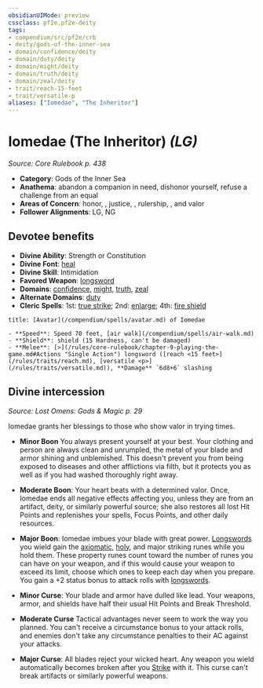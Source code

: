```yaml
---
obsidianUIMode: preview
cssclass: pf2e,pf2e-deity
tags:
- compendium/src/pf2e/crb
- deity/gods-of-the-inner-sea
- domain/confidence/deity
- domain/duty/deity
- domain/might/deity
- domain/truth/deity
- domain/zeal/deity
- trait/reach-15-feet
- trait/versatile-p
aliases: ["Iomedae", "The Inheritor"]
---
```

# Iomedae (The Inheritor) *(LG)*  
*Source: Core Rulebook p. 438*  

- **Category**: Gods of the Inner Sea
- **Anathema**: abandon a companion in need, dishonor yourself, refuse a challenge from an equal
- **Areas of Concern**: honor, , justice, , rulership, , and valor
- **Follower Alignments**: LG, NG

## Devotee benefits

- **Divine Ability**: Strength or Constitution
- **Divine Font**: [heal](/compendium/spells/heal.md)
- **Divine Skill**: Intimidation
- **Favored Weapon**: [longsword](/compendium/equipment/items/longsword.md)
- **Domains**: [confidence](/compendium/setting/domains.md#Confidence), [might](/compendium/setting/domains.md#Might), [truth](/compendium/setting/domains.md#Truth), [zeal](/compendium/setting/domains.md#Zeal)
- **Alternate Domains**: [duty](/compendium/setting/domains.md#Duty)
- **Cleric Spells**: 1st: [true strike](/compendium/spells/true-strike.md); 2nd: [enlarge](/compendium/spells/enlarge.md); 4th: [fire shield](/compendium/spells/fire-shield.md)

```ad-embed-avatar
title: [Avatar](/compendium/spells/avatar.md) of Iomedae

- **Speed**: Speed 70 feet, [air walk](/compendium/spells/air-walk.md)
- **Shield**: shield (15 Hardness, can't be damaged)
- **Melee**: [>](/rules/core-rulebook/chapter-9-playing-the-game.md#Actions "Single Action") longsword ([reach <15 feet>](/rules/traits/reach.md), [versatile <p>](/rules/traits/versatile.md)), **Damage** `6d8+6` slashing
```

## Divine intercession
*Source: Lost Omens: Gods & Magic p. 29*

Iomedae grants her blessings to those who show valor in trying times.

- **Minor Boon** You always present yourself at your best. Your clothing and person are always clean and unrumpled, the metal of your blade and armor shining and unblemished. This doesn't prevent you from being exposed to diseases and other afflictions via filth, but it protects you as well as if you had washed thoroughly right away.
- **Moderate Boon**: Your heart beats with a determined valor. Once, Iomedae ends all negative effects affecting you, unless they are from an artifact, deity, or similarly powerful source; she also restores all lost Hit Points and replenishes your spells, Focus Points, and other daily resources.
- **Major Boon**: Iomedae imbues your blade with great power. [Longswords](/compendium/equipment/items/longsword.md) you wield gain the [axiomatic](/compendium/equipment/items/axiomatic.md), [holy](/compendium/equipment/items/holy.md), and major striking runes while you hold them. These property runes count toward the number of runes you can have on your weapon, and if this would cause your weapon to exceed its limit, choose which ones to keep each day when you prepare. You gain a +2 status bonus to attack rolls with [longswords](/compendium/equipment/items/longsword.md).

- **Minor Curse**: Your blade and armor have dulled like lead. Your weapons, armor, and shields have half their usual Hit Points and Break Threshold.
- **Moderate Curse** Tactical advantages never seem to work the way you planned. You can't receive a circumstance bonus to your attack rolls, and enemies don't take any circumstance penalties to their AC against your attacks.
- **Major Curse**: All blades reject your wicked heart. Any weapon you wield automatically becomes broken after you [Strike](/rules/actions/strike.md) with it. This curse can't break artifacts or similarly powerful weapons.
